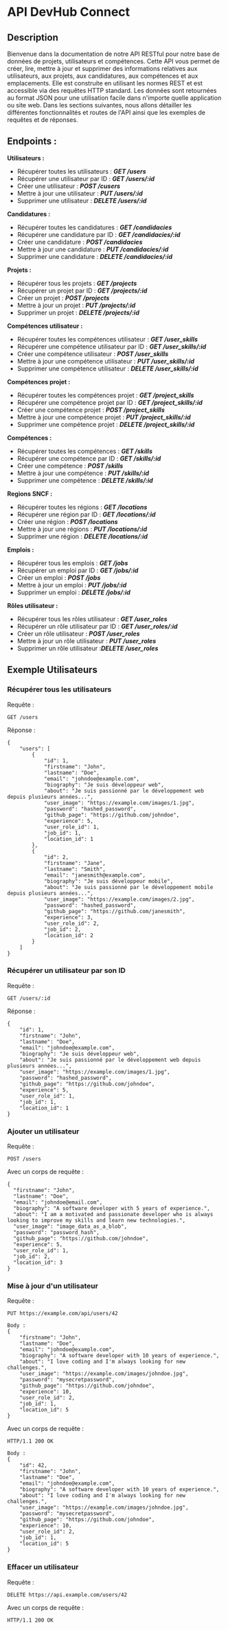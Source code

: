 # API DevHub Connect

## Description

Bienvenue dans la documentation de notre API RESTful pour notre base de données de projets, utilisateurs et compétences. Cette API vous permet de créer, lire, mettre à jour et supprimer des informations relatives aux utilisateurs, aux projets, aux candidatures, aux compétences et aux emplacements. Elle est construite en utilisant les normes REST et est accessible via des requêtes HTTP standard. Les données sont retournées au format JSON pour une utilisation facile dans n'importe quelle application ou site web. Dans les sections suivantes, nous allons détailler les différentes fonctionnalités et routes de l'API ainsi que les exemples de requêtes et de réponses.

## Endpoints :

**Utilisateurs :**

- Récupérer toutes les utilisateurs : **_GET /users_**
- Récupérer une utilisateur par ID : **_GET /users/:id_**
- Créer une utilisateur : **_POST /cusers_**
- Mettre à jour une utilisateur : **_PUT /users/:id_**
- Supprimer une utilisateur : **_DELETE /users/:id_**

**Candidatures :**

- Récupérer toutes les candidatures : **_GET /candidacies_**
- Récupérer une candidature par ID : **_GET /candidacies/:id_**
- Créer une candidature : **_POST /candidacies_**
- Mettre à jour une candidature : **_PUT /candidacies/:id_**
- Supprimer une candidature : **_DELETE /candidacies/:id_**

**Projets :**

- Récupérer tous les projets : **_GET /projects_**
- Récupérer un projet par ID : **_GET /projects/:id_**
- Créer un projet : **_POST /projects_**
- Mettre à jour un projet : **_PUT /projects/:id_**
- Supprimer un projet : **_DELETE /projects/:id_**

**Compétences utilisateur :**

- Récupérer toutes les compétences utilisateur : **_GET /user_skills_**
- Récupérer une compétence utilisateur par ID : **_GET /user_skills/:id_**
- Créer une compétence utilisateur : **_POST /user_skills_**
- Mettre à jour une compétence utilisateur : **_PUT /user_skills/:id_**
- Supprimer une compétence utilisateur : **_DELETE /user_skills/:id_**

**Compétences projet :**

- Récupérer toutes les compétences projet : **_GET /project_skills_**
- Récupérer une compétence projet par ID : **_GET /project_skills/:id_**
- Créer une compétence projet : **_POST /project_skills_**
- Mettre à jour une compétence projet : **_PUT /project_skills/:id_**
- Supprimer une compétence projet : **_DELETE /project_skills/:id_**

**Compétences :**

- Récupérer toutes les compétences : **_GET /skills_**
- Récupérer une compétence par ID : **_GET /skills/:id_**
- Créer une compétence : **_POST /skills_**
- Mettre à jour une compétence : **_PUT /skills/:id_**
- Supprimer une compétence : **_DELETE /skills/:id_**

**Regions SNCF :**

- Récupérer toutes les régions : **_GET /locations_**
- Récupérer une région par ID : **_GET /locations/:id_**
- Créer une région : **_POST /locations_**
- Mettre à jour une régions : **_PUT /locations/:id_**
- Supprimer une région : **_DELETE /locations/:id_**

**Emplois :**

- Récupérer tous les emplois : **_GET /jobs_**
- Récupérer un emploi par ID : **_GET /jobs/:id_**
- Créer un emploi : **_POST /jobs_**
- Mettre à jour un emploi : **_PUT /jobs/:id_**
- Supprimer un emploi : **_DELETE /jobs/:id_**

**Rôles utilisateur :**

- Récupérer tous les rôles utilisateur : **_GET /user_roles_**
- Récupérer un rôle utilisateur par ID : **_GET /user_roles/:id_**
- Créer un rôle utilisateur : **_POST /user_roles_**
- Mettre à jour un rôle utilisateur : **_PUT /user_roles_**
- Supprimer un rôle utilisateur :**_DELETE /user_roles_**

## Exemple Utilisateurs

### Récupérer tous les utilisateurs

Requête :

```
GET /users
```

Réponse :

```
{
    "users": [
        {
            "id": 1,
            "firstname": "John",
            "lastname": "Doe",
            "email": "johndoe@example.com",
            "biography": "Je suis développeur web",
            "about": "Je suis passionné par le développement web depuis plusieurs années...",
            "user_image": "https://example.com/images/1.jpg",
            "password": "hashed_password",
            "github_page": "https://github.com/johndoe",
            "experience": 5,
            "user_role_id": 1,
            "job_id": 1,
            "location_id": 1
        },
        {
            "id": 2,
            "firstname": "Jane",
            "lastname": "Smith",
            "email": "janesmith@example.com",
            "biography": "Je suis développeur mobile",
            "about": "Je suis passionné par le développement mobile depuis plusieurs années...",
            "user_image": "https://example.com/images/2.jpg",
            "password": "hashed_password",
            "github_page": "https://github.com/janesmith",
            "experience": 3,
            "user_role_id": 2,
            "job_id": 2,
            "location_id": 2
        }
    ]
}
```

### Récupérer un utilisateur par son ID

Requête :

```
GET /users/:id
```

Réponse :

```
{
    "id": 1,
    "firstname": "John",
    "lastname": "Doe",
    "email": "johndoe@example.com",
    "biography": "Je suis développeur web",
    "about": "Je suis passionné par le développement web depuis plusieurs années...",
    "user_image": "https://example.com/images/1.jpg",
    "password": "hashed_password",
    "github_page": "https://github.com/johndoe",
    "experience": 5,
    "user_role_id": 1,
    "job_id": 1,
    "location_id": 1
}
```

### Ajouter un utilisateur

Requête :

```
POST /users
```

Avec un corps de requête :

```
{
  "firstname": "John",
  "lastname": "Doe",
  "email": "johndoe@email.com",
  "biography": "A software developer with 5 years of experience.",
  "about": "I am a motivated and passionate developer who is always looking to improve my skills and learn new technologies.",
  "user_image": "image_data_as_a_blob",
  "password": "password_hash",
  "github_page": "https://github.com/johndoe",
  "experience": 5,
  "user_role_id": 1,
  "job_id": 2,
  "location_id": 3
}
```

### Mise à jour d'un utilisateur

Requête :

```
PUT https://example.com/api/users/42

Body :
{
    "firstname": "John",
    "lastname": "Doe",
    "email": "johndoe@example.com",
    "biography": "A software developer with 10 years of experience.",
    "about": "I love coding and I'm always looking for new challenges.",
    "user_image": "https://example.com/images/johndoe.jpg",
    "password": "mysecretpassword",
    "github_page": "https://github.com/johndoe",
    "experience": 10,
    "user_role_id": 2,
    "job_id": 1,
    "location_id": 5
}
```

Avec un corps de requête :

```
HTTP/1.1 200 OK

Body :
{
    "id": 42,
    "firstname": "John",
    "lastname": "Doe",
    "email": "johndoe@example.com",
    "biography": "A software developer with 10 years of experience.",
    "about": "I love coding and I'm always looking for new challenges.",
    "user_image": "https://example.com/images/johndoe.jpg",
    "password": "mysecretpassword",
    "github_page": "https://github.com/johndoe",
    "experience": 10,
    "user_role_id": 2,
    "job_id": 1,
    "location_id": 5
}
```

### Effacer un utilisateur

Requête :

```
DELETE https://api.example.com/users/42
```

Avec un corps de requête :

```
HTTP/1.1 200 OK
```
